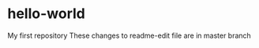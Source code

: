 hello-world
===========

My first repository
These changes to readme-edit file are in master branch
